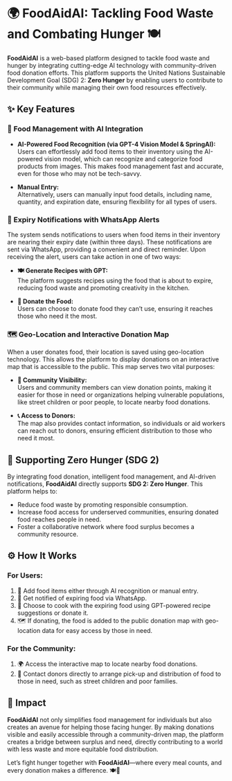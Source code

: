 # 🌍 FoodAidAI: Tackling Food Waste and Combating Hunger 🍽️

**FoodAidAI** is a web-based platform designed to tackle food waste and hunger by integrating cutting-edge AI technology with community-driven food donation efforts. This platform supports the United Nations Sustainable Development Goal (SDG) 2: **Zero Hunger** by enabling users to contribute to their community while managing their own food resources effectively.

## ✨ Key Features

### 🍎 Food Management with AI Integration

- **AI-Powered Food Recognition (via GPT-4 Vision Model & SpringAI):**  
  Users can effortlessly add food items to their inventory using the AI-powered vision model, which can recognize and categorize food products from images. This makes food management fast and accurate, even for those who may not be tech-savvy.
  
- **Manual Entry:**  
  Alternatively, users can manually input food details, including name, quantity, and expiration date, ensuring flexibility for all types of users.

### 🔔 Expiry Notifications with WhatsApp Alerts

The system sends notifications to users when food items in their inventory are nearing their expiry date (within three days). These notifications are sent via WhatsApp, providing a convenient and direct reminder. Upon receiving the alert, users can take action in one of two ways:

- **🍽️ Generate Recipes with GPT:**  
  The platform suggests recipes using the food that is about to expire, reducing food waste and promoting creativity in the kitchen.
  
- **🤝 Donate the Food:**  
  Users can choose to donate food they can’t use, ensuring it reaches those who need it the most.

### 🗺️ Geo-Location and Interactive Donation Map

When a user donates food, their location is saved using geo-location technology. This allows the platform to display donations on an interactive map that is accessible to the public. This map serves two vital purposes:

- **👥 Community Visibility:**  
  Users and community members can view donation points, making it easier for those in need or organizations helping vulnerable populations, like street children or poor people, to locate nearby food donations.
  
- **📞 Access to Donors:**  
  The map also provides contact information, so individuals or aid workers can reach out to donors, ensuring efficient distribution to those who need it most.

## 🎯 Supporting Zero Hunger (SDG 2)

By integrating food donation, intelligent food management, and AI-driven notifications, **FoodAidAI** directly supports **SDG 2: Zero Hunger**. This platform helps to:

- Reduce food waste by promoting responsible consumption.
- Increase food access for underserved communities, ensuring donated food reaches people in need.
- Foster a collaborative network where food surplus becomes a community resource.

## ⚙️ How It Works

### For Users:
1. 📝 Add food items either through AI recognition or manual entry.
2. 🔔 Get notified of expiring food via WhatsApp.
3. 🍳 Choose to cook with the expiring food using GPT-powered recipe suggestions or donate it.
4. 🗺️ If donating, the food is added to the public donation map with geo-location data for easy access by those in need.

### For the Community:
1. 🌍 Access the interactive map to locate nearby food donations.
2. 🤝 Contact donors directly to arrange pick-up and distribution of food to those in need, such as street children and poor families.

## 🌟 Impact

**FoodAidAI** not only simplifies food management for individuals but also creates an avenue for helping those facing hunger. By making donations visible and easily accessible through a community-driven map, the platform creates a bridge between surplus and need, directly contributing to a world with less waste and more equitable food distribution.

Let’s fight hunger together with **FoodAidAI**—where every meal counts, and every donation makes a difference. 🍽️💚
